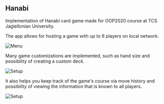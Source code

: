 ## Hanabi
Implementation of Hanabi card game made for OOP2020 course at TCS Jagiellonian University.  

The app allows for hosting a game with up to 6 players on local network.

![Menu](/Hanabi//screenshots/menu_screenshot.bmp)

Many game customizations are implemented, such as hand size and possibility of creating a custom deck.

![Setup](/Hanabi//screenshots/setup_screenshot.bmp)

It also helps you keep track of the game's course via move history and possibility of viewing the information that is known to all players.

![Setup](/Hanabi//screenshots/game_screenshot_2.bmp)